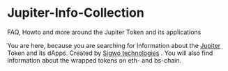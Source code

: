 # Jupiter-Info-Collection
FAQ, Howto and more around the Jupiter Token and its applications



You are here, because you are searching for Information about the [Jupiter](https://gojupiter.tech/) Token and its dApps. Created by [Sigwo technologies](https://sigwo.com/) . You will also find Information about the wrapped tokens on eth- and bs-chain.